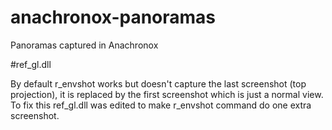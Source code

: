 # anachronox-panoramas
Panoramas captured in Anachronox

#ref_gl.dll

By default r_envshot works but doesn't capture the last screenshot (top projection), it is replaced by the first screenshot which is just a normal view. To fix this ref_gl.dll was edited to make r_envshot command do one extra screenshot.
